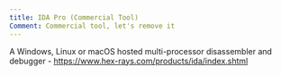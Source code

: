 ```yaml
---
title: IDA Pro (Commercial Tool)
Comment: Commercial tool, let's remove it 
---
```


A Windows, Linux or macOS hosted multi-processor disassembler and debugger - <https://www.hex-rays.com/products/ida/index.shtml>